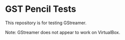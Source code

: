 GST Pencil Tests
================

This repository is for testing GStreamer.

Note: GStreamer does not appear to work on VirtualBox.

